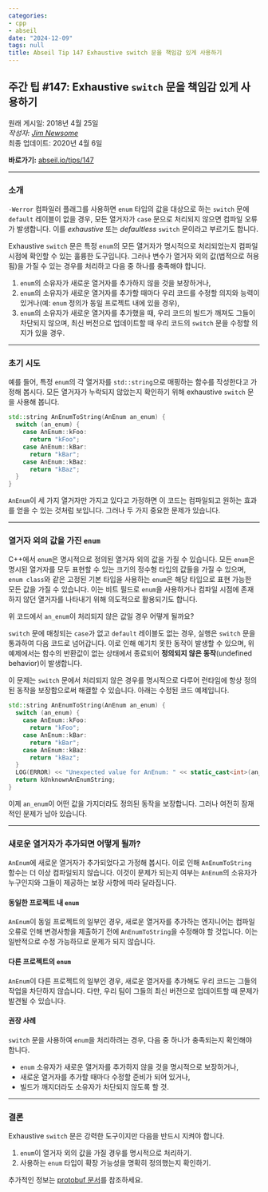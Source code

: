 ```yaml
---
categories:
- cpp
- abseil
date: "2024-12-09"
tags: null
title: Abseil Tip 147 Exhaustive switch 문을 책임감 있게 사용하기
---
```


## 주간 팁 #147: Exhaustive `switch` 문을 책임감 있게 사용하기

원래 게시일: 2018년 4월 25일  
*작성자: [Jim Newsome](mailto:jnewsome@google.com)*  
최종 업데이트: 2020년 4월 6일  

**바로가기:** [abseil.io/tips/147](https://abseil.io/tips/147)

---

### 소개

`-Werror` 컴파일러 플래그를 사용하면 `enum` 타입의 값을 대상으로 하는 `switch` 문에 `default` 레이블이 없을 경우, 모든 열거자가 `case` 문으로 처리되지 않으면 컴파일 오류가 발생합니다. 이를 *exhaustive* 또는 *defaultless* `switch` 문이라고 부르기도 합니다.

Exhaustive `switch` 문은 특정 `enum`의 모든 열거자가 명시적으로 처리되었는지 컴파일 시점에 확인할 수 있는 훌륭한 도구입니다. 그러나 변수가 열거자 외의 값(법적으로 허용됨)을 가질 수 있는 경우를 처리하고 다음 중 하나를 충족해야 합니다.

1. `enum`의 소유자가 새로운 열거자를 추가하지 않을 것을 보장하거나,
2. `enum`의 소유자가 새로운 열거자를 추가할 때마다 우리 코드를 수정할 의지와 능력이 있거나(예: `enum` 정의가 동일 프로젝트 내에 있을 경우),
3. `enum`의 소유자가 새로운 열거자를 추가했을 때, 우리 코드의 빌드가 깨져도 그들이 차단되지 않으며, 최신 버전으로 업데이트할 때 우리 코드의 `switch` 문을 수정할 의지가 있을 경우.

---

### 초기 시도

예를 들어, 특정 `enum`의 각 열거자를 `std::string`으로 매핑하는 함수를 작성한다고 가정해 봅시다. 모든 열거자가 누락되지 않았는지 확인하기 위해 exhaustive `switch` 문을 사용해 봅니다.

```cpp
std::string AnEnumToString(AnEnum an_enum) {
  switch (an_enum) {
    case AnEnum::kFoo:
      return "kFoo";
    case AnEnum::kBar:
      return "kBar";
    case AnEnum::kBaz:
      return "kBaz";
  }
}
```

`AnEnum`이 세 가지 열거자만 가지고 있다고 가정하면 이 코드는 컴파일되고 원하는 효과를 얻을 수 있는 것처럼 보입니다. 그러나 두 가지 중요한 문제가 있습니다.

---

### 열거자 외의 값을 가진 `enum`

C++에서 `enum`은 명시적으로 정의된 열거자 외의 값을 가질 수 있습니다. 모든 `enum`은 명시된 열거자를 모두 표현할 수 있는 크기의 정수형 타입의 값들을 가질 수 있으며, `enum class`와 같은 고정된 기본 타입을 사용하는 `enum`은 해당 타입으로 표현 가능한 모든 값을 가질 수 있습니다. 이는 비트 필드로 `enum`을 사용하거나 컴파일 시점에 존재하지 않던 열거자를 나타내기 위해 의도적으로 활용되기도 합니다.

위 코드에서 `an_enum`이 처리되지 않은 값일 경우 어떻게 될까요?

`switch` 문에 매칭되는 `case`가 없고 `default` 레이블도 없는 경우, 실행은 `switch` 문을 통과하여 다음 코드로 넘어갑니다. 이로 인해 예기치 못한 동작이 발생할 수 있으며, 위 예제에서는 함수의 반환값이 없는 상태에서 종료되어 **정의되지 않은 동작**(undefined behavior)이 발생합니다.

이 문제는 `switch` 문에서 처리되지 않은 경우를 명시적으로 다루어 런타임에 항상 정의된 동작을 보장함으로써 해결할 수 있습니다. 아래는 수정된 코드 예제입니다.

```cpp
std::string AnEnumToString(AnEnum an_enum) {
  switch (an_enum) {
    case AnEnum::kFoo:
      return "kFoo";
    case AnEnum::kBar:
      return "kBar";
    case AnEnum::kBaz:
      return "kBaz";
  }
  LOG(ERROR) << "Unexpected value for AnEnum: " << static_cast<int>(an_enum);
  return kUnknownAnEnumString;
}
```

이제 `an_enum`이 어떤 값을 가지더라도 정의된 동작을 보장합니다. 그러나 여전히 잠재적인 문제가 남아 있습니다.

---

### 새로운 열거자가 추가되면 어떻게 될까?

`AnEnum`에 새로운 열거자가 추가되었다고 가정해 봅시다. 이로 인해 `AnEnumToString` 함수는 더 이상 컴파일되지 않습니다. 이것이 문제가 되는지 여부는 `AnEnum`의 소유자가 누구인지와 그들이 제공하는 보장 사항에 따라 달라집니다.

#### 동일한 프로젝트 내 `enum`

`AnEnum`이 동일 프로젝트의 일부인 경우, 새로운 열거자를 추가하는 엔지니어는 컴파일 오류로 인해 변경사항을 제출하기 전에 `AnEnumToString`을 수정해야 할 것입니다. 이는 일반적으로 수정 가능하므로 문제가 되지 않습니다.

#### 다른 프로젝트의 `enum`

`AnEnum`이 다른 프로젝트의 일부인 경우, 새로운 열거자를 추가해도 우리 코드는 그들의 작업을 차단하지 않습니다. 다만, 우리 팀이 그들의 최신 버전으로 업데이트할 때 문제가 발견될 수 있습니다.

#### 권장 사례

`switch` 문을 사용하여 `enum`을 처리하려는 경우, 다음 중 하나가 충족되는지 확인해야 합니다.

- `enum` 소유자가 새로운 열거자를 추가하지 않을 것을 명시적으로 보장하거나,
- 새로운 열거자를 추가할 때마다 수정할 준비가 되어 있거나,
- 빌드가 깨지더라도 소유자가 차단되지 않도록 할 것.

---

### 결론

Exhaustive `switch` 문은 강력한 도구이지만 다음을 반드시 지켜야 합니다.

1. `enum`이 열거자 외의 값을 가질 경우를 명시적으로 처리하기.
2. 사용하는 `enum` 타입이 확장 가능성을 명확히 정의했는지 확인하기.

추가적인 정보는 [protobuf 문서](https://developers.google.com/protocol-buffers/docs/reference/cpp-generated#enum)를 참조하세요.